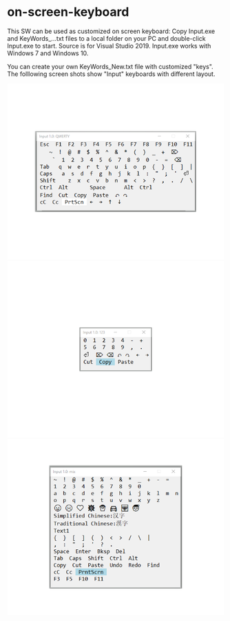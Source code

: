 # on-screen-keyboard
This SW can be used as customized on screen keyboard:
Copy Input.exe and KeyWords_...txt files to a local folder on your PC and double-click Input.exe to start.
Source is for Visual Studio 2019.
Input.exe works with Windows 7 and Windows 10.

You can create your own KeyWords_New.txt file with customized "keys".
The folllowing screen shots show "Input" keyboards with different layout.

![QWERTY Keyboard](/KeyWords_QWERTY.png?raw=true)
![123 Keyboard](/KeyWords_123.png?raw=true)
![Mix Keyboard](/KeyWords_mix.png?raw=true)
